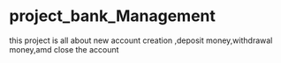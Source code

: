 # project_bank_Management
this project is all about new account creation ,deposit money,withdrawal money,amd close the account

